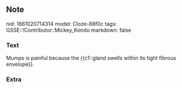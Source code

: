 ## Note
nid: 1661020714314
model: Cloze-88f0c
tags: GSSE::!Contributor::Mickey_Kondo
markdown: false

### Text
Mumps is painful because the {{c1::gland swells within its tight fibrous envelope}}.

### Extra

